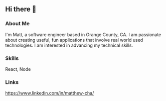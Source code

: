 ## Hi there 👋

### About Me

I'm Matt, a software engineer based in Orange County, CA. 
I am passionate about creating useful, fun applications that involve real world used technologies. 
I am interested in advancing my technical skills.

### Skills

React, Node

### Links
https://www.linkedin.com/in/matthew-cha/


<!--
**matt-cha/matt-cha** is a ✨ _special_ ✨ repository because its `README.md` (this file) appears on your GitHub profile.

Here are some ideas to get you started:

- 🔭 I’m currently working on ...
- 🌱 I’m currently learning ...
- 👯 I’m looking to collaborate on ...
- 🤔 I’m looking for help with ...
- 💬 Ask me about ...
- 📫 How to reach me: ...
- 😄 Pronouns: ...
- ⚡ Fun fact: ...
-->
